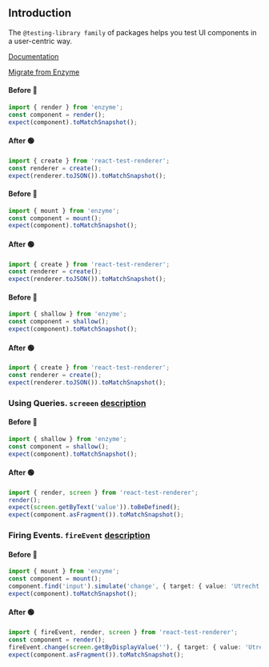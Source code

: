 ## Introduction
The `@testing-library family` of packages helps you test UI components in a user-centric way.

[Documentation](https://testing-library.com/)


[Migrate from Enzyme](https://testing-library.com/docs/react-testing-library/migrate-from-enzyme)

#### Before :red_circle:
```ts
import { render } from 'enzyme';
const component = render();
expect(component).toMatchSnapshot();
```

#### After :green_circle:
```ts
import { create } from 'react-test-renderer';
const renderer = create();
expect(renderer.toJSON()).toMatchSnapshot();
```

#### Before :red_circle:
```ts
import { mount } from 'enzyme';
const component = mount();
expect(component).toMatchSnapshot();
```

#### After :green_circle:
```ts
import { create } from 'react-test-renderer';
const renderer = create();
expect(renderer.toJSON()).toMatchSnapshot();
```

#### Before :red_circle:
```ts
import { shallow } from 'enzyme';
const component = shallow();
expect(component).toMatchSnapshot();
```

#### After :green_circle:
```ts
import { create } from 'react-test-renderer';
const renderer = create();
expect(renderer.toJSON()).toMatchSnapshot();
```

### Using Queries. `screeen` [description](https://testing-library.com/docs/queries/about/)

#### Before :red_circle:
```ts
import { shallow } from 'enzyme';
const component = shallow();
expect(component).toMatchSnapshot();
```

#### After :green_circle:
```ts
import { render, screen } from 'react-test-renderer';
render();
expect(screen.getByText('value')).toBeDefined();
expect(component.asFragment()).toMatchSnapshot();
```

### Firing Events. `fireEvent` [description](https://testing-library.com/docs/dom-testing-library/api-events/)

#### Before :red_circle:
```ts
import { mount } from 'enzyme';
const component = mount();
component.find('input').simulate('change', { target: { value: 'Utrecht' } });
expect(component).toMatchSnapshot();
```

#### After :green_circle:
```ts
import { fireEvent, render, screen } from 'react-test-renderer';
const component = render();
fireEvent.change(screen.getByDisplayValue(''), { target: { value: 'Utrecht' } });
expect(component.asFragment()).toMatchSnapshot();
```



